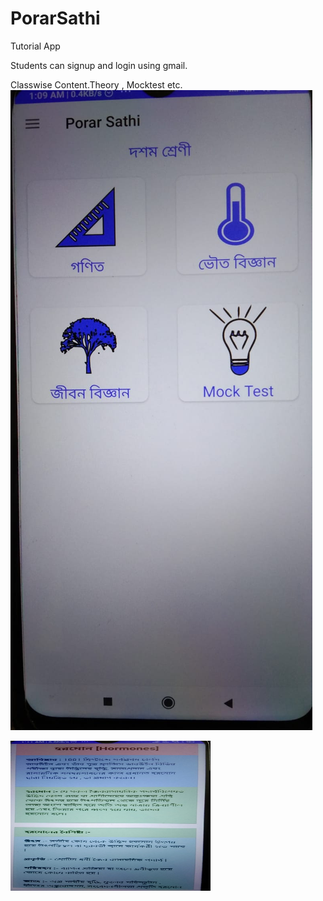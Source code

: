 # PorarSathi
Tutorial App

Students can signup and login using gmail.

Classwise Content.Theory , Mocktest etc.
![Screenshot](screenshots/classui.jpg)

<img src="https://github.com/asanyal122/PorarSathi/blob/ecf3f7eebe8424406405752ce9f3223b16323dac/screenshots/theory.jpg" height="240" width="320"></img>
